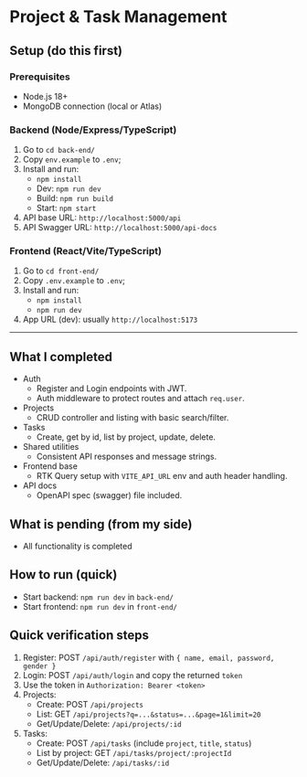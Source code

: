 # Project & Task Management
## Setup (do this first)

### Prerequisites
- Node.js 18+
- MongoDB connection (local or Atlas)

### Backend (Node/Express/TypeScript)
1. Go to `cd back-end/`
2. Copy `env.example` to `.env`;
3. Install and run:
   - `npm install`
   - Dev: `npm run dev`
   - Build: `npm run build`
   - Start: `npm start`
4. API base URL: `http://localhost:5000/api`
5. API Swagger URL: `http://localhost:5000/api-docs`

### Frontend (React/Vite/TypeScript)
1. Go to `cd front-end/`
2. Copy `.env.example` to `.env`;
3. Install and run:
   - `npm install`
   - `npm run dev`
4. App URL (dev): usually `http://localhost:5173`
---

## What I completed
- Auth
  - Register and Login endpoints with JWT.
  - Auth middleware to protect routes and attach `req.user`.
- Projects
  - CRUD controller and listing with basic search/filter.
- Tasks
  - Create, get by id, list by project, update, delete.
- Shared utilities
  - Consistent API responses and message strings.
- Frontend base
  - RTK Query setup with `VITE_API_URL` env and auth header handling.
- API docs
  - OpenAPI spec (swagger) file included.

## What is pending (from my side) 
- All functionality is completed
## How to run (quick)
- Start backend: `npm run dev` in `back-end/`
- Start frontend: `npm run dev` in `front-end/`

## Quick verification steps
1. Register: POST `/api/auth/register` with `{ name, email, password, gender }`
2. Login: POST `/api/auth/login` and copy the returned `token`
3. Use the token in `Authorization: Bearer <token>`
4. Projects:
   - Create: POST `/api/projects`
   - List: GET `/api/projects?q=...&status=...&page=1&limit=20`
   - Get/Update/Delete: `/api/projects/:id`
5. Tasks:
   - Create: POST `/api/tasks` (include `project`, `title`, `status`)
   - List by project: GET `/api/tasks/project/:projectId`
   - Get/Update/Delete: `/api/tasks/:id`

